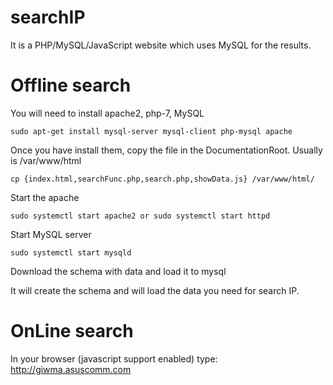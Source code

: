 # searchIP

It is a PHP/MySQL/JavaScript website which uses MySQL for the results.

# Offline search

You will need to install apache2, php-7, MySQL

```
sudo apt-get install mysql-server mysql-client php-mysql apache
```

Once you have install them, copy the file in the DocumentationRoot. Usually is /var/www/html

```
cp {index.html,searchFunc.php,search.php,showData.js} /var/www/html/
```

Start the apache
```
sudo systemctl start apache2 or sudo systemctl start httpd
```

Start MySQL server
```
sudo systemctl start mysqld
```

Download the schema with data and load it to mysql

It will create the schema and will load the data you need for search IP.


# OnLine search

In your browser (javascript support enabled) type: http://giwma.asuscomm.com


